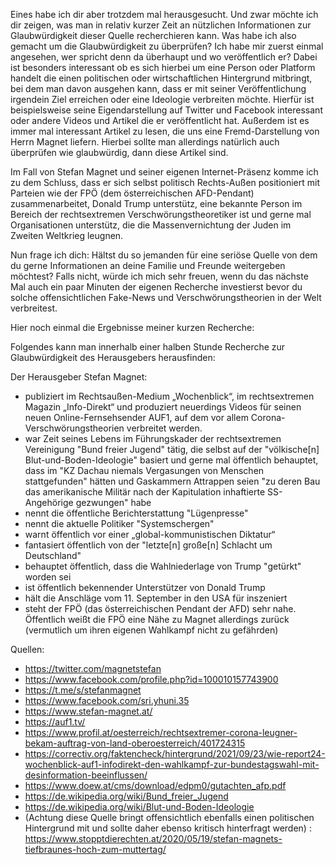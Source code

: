 Eines habe ich dir aber trotzdem mal herausgesucht. Und zwar möchte ich dir zeigen, was man in relativ kurzer Zeit an nützlichen Informationen zur Glaubwürdigkeit dieser Quelle recherchieren kann. Was habe ich also gemacht um die Glaubwürdigkeit zu überprüfen? Ich habe mir zuerst einmal angesehen, wer spricht denn da überhaupt und wo veröffentlich er?  Dabei ist besonders interessant ob es sich hierbei um eine Person oder Platform handelt die einen politischen oder wirtschaftlichen Hintergrund mitbringt, bei dem man davon ausgehen kann, dass er mit seiner Veröffentlichung irgendein Ziel erreichen oder eine Ideologie verbreiten möchte. Hierfür ist beispielsweise seine Eigendarstellung auf Twitter und Facebook interessant oder andere Videos und Artikel die er veröffentlicht hat. Außerdem ist es immer mal interessant Artikel zu lesen, die uns eine Fremd-Darstellung von Herrn Magnet liefern. Hierbei sollte man allerdings natürlich auch überprüfen wie glaubwürdig, dann diese Artikel sind.

Im Fall von Stefan Magnet und seiner eigenen Internet-Präsenz komme ich zu dem Schluss, dass er sich selbst politisch Rechts-Außen positioniert mit Parteien wie der FPÖ (dem österreichischen AFD-Pendant) zusammenarbeitet, Donald Trump unterstütz, eine bekannte Person im Bereich der rechtsextremen Verschwörungstheoretiker ist und gerne mal Organisationen unterstütz, die die Massenvernichtung der Juden im Zweiten Weltkrieg leugnen.

Nun frage ich dich: Hältst du so jemanden für eine seriöse Quelle von dem du gerne Informationen an deine Familie und Freunde weitergeben möchtest?
Falls nicht, würde ich mich sehr freuen, wenn du das nächste Mal auch ein paar Minuten der eigenen Recherche investierst bevor du solche offensichtlichen Fake-News und Verschwörungstheorien in der Welt verbreitest.


Hier noch einmal die Ergebnisse meiner kurzen Recherche:

Folgendes kann man innerhalb einer halben Stunde Recherche zur Glaubwürdigkeit des Herausgebers herausfinden:

Der Herausgeber Stefan Magnet:
 - publiziert im Rechtsaußen-Medium „Wochenblick“, im rechtsextremen Magazin „Info-Direkt“ und produziert neuerdings Videos für seinen neuen Online-Fernsehsender AUF1, auf dem vor allem Corona-Verschwörungstheorien verbreitet werden.
 - war Zeit seines Lebens im  Führungskader der rechtsextremen Vereinigung "Bund freier Jugend" tätig, die selbst auf der "völkische[n] Blut-und-Boden-Ideologie" basiert und gerne mal öffentlich behauptet, dass im "KZ Dachau niemals Vergasungen
von Menschen stattgefunden" hätten und Gaskammern Attrappen seien "zu deren
Bau das amerikanische Militär nach der Kapitulation inhaftierte SS-Angehörige gezwungen" habe
 - nennt die öffentliche Berichterstattung "Lügenpresse"
 - nennt die aktuelle Politiker "Systemschergen"
 - warnt öffentlich vor einer „global-kommunistischen Diktatur“
 - fantasiert öffentlich von der "letzte[n] große[n] Schlacht um Deutschland"
 - behauptet öffentlich, dass die Wahlniederlage von Trump "getürkt" worden sei
 - ist öffentlich bekennender Unterstützer von Donald Trump 	
 - hält die Anschläge vom 11. September in den USA für inszeniert
 - steht der FPÖ (das österreichischen Pendant der AFD) sehr nahe. Öffentlich weißt die FPÖ eine Nähe zu Magnet allerdings zurück (vermutlich um ihren eigenen Wahlkampf nicht zu gefährden)

Quellen:
 - https://twitter.com/magnetstefan
 - https://www.facebook.com/profile.php?id=100010157743900
 - https://t.me/s/stefanmagnet
 - https://www.facebook.com/sri.yhuni.35
 - https://www.stefan-magnet.at/
 - https://auf1.tv/
 - https://www.profil.at/oesterreich/rechtsextremer-corona-leugner-bekam-auftrag-von-land-oberoesterreich/401724315
 - https://correctiv.org/faktencheck/hintergrund/2021/09/23/wie-report24-wochenblick-auf1-infodirekt-den-wahlkampf-zur-bundestagswahl-mit-desinformation-beeinflussen/
 - https://www.doew.at/cms/download/edpm0/gutachten_afp.pdf
 - https://de.wikipedia.org/wiki/Bund_freier_Jugend
 - https://de.wikipedia.org/wiki/Blut-und-Boden-Ideologie
 - (Achtung diese Quelle bringt offensichtlich ebenfalls einen politischen Hintergrund mit und sollte daher ebenso kritisch hinterfragt werden) : https://www.stopptdierechten.at/2020/05/19/stefan-magnets-tiefbraunes-hoch-zum-muttertag/
 
